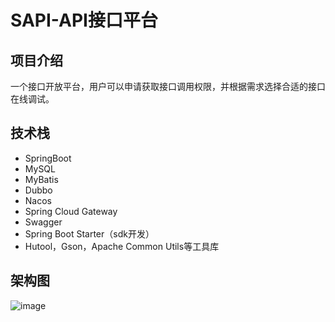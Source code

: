 # SAPI-API接口平台
## 项目介绍
一个接口开放平台，用户可以申请获取接口调用权限，并根据需求选择合适的接口在线调试。
## 技术栈
- SpringBoot
- MySQL
- MyBatis
- Dubbo
- Nacos
- Spring Cloud Gateway
- Swagger
- Spring Boot Starter（sdk开发）
- Hutool，Gson，Apache Common Utils等工具库
## 架构图
![image](https://github.com/asdhf123/sapi-backend/assets/131970336/8d427293-3e91-45d9-bbef-ea88fb6cf341)
